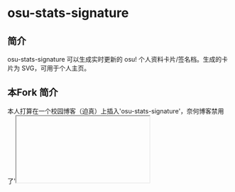 # osu-stats-signature

## 简介

osu-stats-signature 可以生成实时更新的 osu! 个人资料卡片/签名档。生成的卡片为 SVG，可用于个人主页。

## 本Fork 简介

本人打算在一个校园博客（迫真）上插入'osu-stats-signature'，奈何博客禁用了'<iframe>'、'<embed>'、'<script>'、带有传参的url（这直接导致我难以使用原项目的api）以及base64嵌入，故Fork了一份并修改了不传入'username'时的默认参数（这样不用传参也可以使用api了）。

## 使用

该项目部署在 Vercel 上，前往 [osu-stats-signature.vercel.app](https://osu-stats-signature.vercel.app) 生成卡片。

将得到的卡片 SVG 地址作为图片插入到个人主页中即可。

## 功能 & TODO

- [x] 获取 osu! 账号信息并生成卡片
- [x] 获取并显示头像和用户背景图片
- [x] 支持背景图片高斯模糊
- [x] 过渡动画
- [x] 显示 Supporter Tag
- [x] 英文版卡片
- [x] Mini 卡片
- [x] 缓存机制
- [ ] 生成个人 bp (最佳成绩) 卡片
- [ ] 生成单个成绩详情卡片

# 预览

## Full

<a href="https://osu.ppy.sh/users/7562902/"><img src="https://osu-sig.vercel.app/card?user=mrekk&mode=std&lang=en&animation=true" width="550" /></a>

<a href="https://osu.ppy.sh/users/21226378/"><img src="https://osu-sig.vercel.app/card?user=solstice23&mode=std&animation=true" width="550" /></a>

### With osu!skills chart

<a href="https://osu.ppy.sh/users/7562902/"><img src="https://osu-sig.vercel.app/card?user=mrekk&mode=std&lang=en&animation=true&skills=true&hue=255" width="550" /></a>

## Mini

<a href="https://osu.ppy.sh/users/21226378/"><img src="https://osu-sig.vercel.app/card?user=solstice23&mode=std&blur=6&animation=true&mini=true" width="400" /></a>
